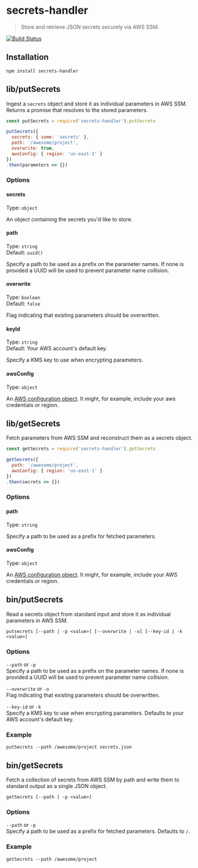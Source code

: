 # secrets-handler

> Store and retrieve JSON secrets securely via AWS SSM.

[![Build Status](https://travis-ci.org/uberops/secrets-handler.svg?branch=master)](https://travis-ci.org/uberops/secrets-handler)

## Installation
`npm install secrets-handler`



## lib/putSecrets
Ingest a `secrets` object and store it as individual parameters in AWS SSM. Returns a promise that resolves to the stored parameters.

```js
const putSecrets = require('secrets-handler').putSecrets

putSecrets({
  secrets: { some: 'secrets' },
  path: '/awesome/project',
  overwrite: true,
  awsConfig: { region: 'us-east-1' }
})
.then(parameters => {})
```

### Options

#### secrets
Type: `object`  

An object containing the secrets you'd like to store.  


#### path
Type: `string`  
Default: `uuid()`  

Specify a path to be used as a prefix on the parameter names. If none is provided a UUID will be used to prevent parameter name collision.


#### overwrite
Type: `boolean`  
Default: `false`  

Flag indicating that existing parameters should be overwritten.

#### keyId
Type: `string`  
Default: Your AWS account's default key.  

Specify a KMS key to use when encrypting parameters.


#### awsConfig
Type: `object`  

An [AWS configuration object](http://docs.aws.amazon.com/AWSJavaScriptSDK/latest/AWS/Config.html).  It might, for example, include your aws credentials or region.  



## lib/getSecrets
Fetch parameters from AWS SSM and reconstruct them as a secrets object.
```js
const getSecrets = require('secrets-handler').getSecrets

getSecrets({
  path: '/awesome/project',
  awsConfig: { region: 'us-east-1' }
})
.then(secrets => {})
```

### Options


#### path
Type: `string`  

Specify a path to be used as a prefix for fetched parameters.


#### awsConfig
Type: `object`  

An [AWS configuration object](http://docs.aws.amazon.com/AWSJavaScriptSDK/latest/AWS/Config.html).  It might, for example, include your AWS credentials or region.  



## bin/putSecrets
Read a secrets object from standard input and store it as individual parameters in AWS SSM.
```
putsecrets [--path | -p <value>] [--overwrite | -o] [--key-id | -k <value>]
```

### Options
`--path` or `-p`  
Specify a path to be used as a prefix on the parameter names. If none is provided a UUID will be used to prevent parameter name collision.

`--overwrite` or `-o`  
Flag indicating that existing parameters should be overwritten.

`--key-id` or `-k`  
Specify a KMS key to use when encrypting parameters. Defaults to your AWS account's default key.


### Example
```
putSecrets --path /awesome/project secrets.json
```



## bin/getSecrets
Fetch a collection of secrets from AWS SSM by path and write them to standard output as a single JSON object.
```
getSecrets [--path | -p <value>]
```

### Options
`--path` or `-p`  
Specify a path to be used as a prefix for fetched parameters. Defaults to `/`.

### Example
```
getSecrets --path /awesome/project
```
